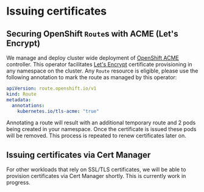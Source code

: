 # Issuing certificates

## Securing OpenShift `Route`s with ACME (Let's Encrypt)

We manage and deploy cluster wide deployment of [OpenShift ACME](https://github.com/tnozicka/openshift-acme) controller. This operator facilitates [Let's Encrypt](https://letsencrypt.org/) certificate provisioning in any namespace on the cluster. Any `Route` resource is eligible, please use the following annotation to mark the route as managed by this operator:

```yaml
apiVersion: route.openshift.io/v1
kind: Route
metadata:
  annotations:
    kubernetes.io/tls-acme: "true"
```

Annotating a route will result with an additional temporary route and 2 pods being created in your namespace. Once the certificate is issued these pods will be removed. This process is repeated to renew certificates later on.

## Issuing certificates via Cert Manager

For other workloads that rely on SSL/TLS certificates, we will be able to provision certificates via Cert Manager shortly. This is currently work in progress.
